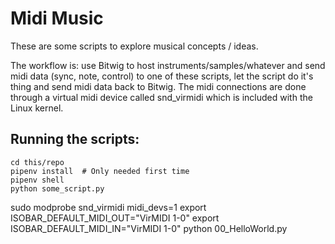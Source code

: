 
# Midi Music

These are some scripts to explore musical concepts / ideas.

The workflow is: use Bitwig to host instruments/samples/whatever and send midi data (sync, note, control) to one of these scripts, let the script do it's thing and send midi data back to Bitwig. The midi connections are done through a virtual midi device called snd_virmidi which is included with the Linux kernel.

## Running the scripts:
```
cd this/repo
pipenv install  # Only needed first time
pipenv shell
python some_script.py
```

sudo modprobe snd_virmidi midi_devs=1
export ISOBAR_DEFAULT_MIDI_OUT="VirMIDI 1-0"
export ISOBAR_DEFAULT_MIDI_IN="VirMIDI 1-0"
python 00_HelloWorld.py
